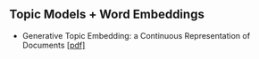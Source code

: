 ## Topic Models + Word Embeddings
- Generative Topic Embedding: a Continuous Representation of Documents
[[pdf]](http://bigml.cs.tsinghua.edu.cn/~jun/pub/topic-embedding-acl2016.pdf)